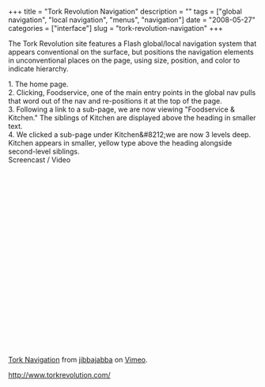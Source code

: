 +++
title = "Tork Revolution Navigation"
description = ""
tags = ["global navigation", "local navigation", "menus", "navigation"]
date = "2008-05-27"
categories = ["interface"]
slug = "tork-revolution-navigation"
+++


<p>The Tork Revolution site features a Flash global/local navigation system that appears conventional on the surface, but positions the navigation elements in unconventional places on the page, using size, position, and color to indicate hierarchy.</p>
<div id="screens-full" class="clear"><div class="caption">1. The home page.</div><div class="fullimg clear"><a href="//konigi.com/media/interface/tork-navigation-1.png" class="group" rel="group" title="1. The home page."><img src="//konigi.com/media/interface/tork-navigation-1.png" alt="" class="img-responsive"></a></div></div><div id="screens-full" class="clear"><div class="caption">2. Clicking, Foodservice, one of the main entry points in the global nav pulls that word out of the nav and re-positions it at the top of the page.</div><div class="fullimg clear"><a href="//konigi.com/media/interface/tork-navigation-2.png" class="group" rel="group" title="2. Clicking, Foodservice, one of the main entry points in the global nav pulls that word out of the ..."><img src="//konigi.com/media/interface/tork-navigation-2.png" alt="" class="img-responsive"></a></div></div><div id="screens-full" class="clear"><div class="caption">3. Following a link to a sub-page, we are now viewing &quot;Foodservice & Kitchen.&quot; The siblings of Kitchen are displayed above the heading in smaller text.</div><div class="fullimg clear"><a href="//konigi.com/media/interface/tork-navigation-3.png" class="group" rel="group" title="3. Following a link to a sub-page, we are now viewing &quot;Foodservice & Kitchen.&quot; The..."><img src="//konigi.com/media/interface/tork-navigation-3.png" alt="" class="img-responsive"></a></div></div><div id="screens-full" class="clear"><div class="caption">4. We clicked a sub-page under Kitchen&amp;#8212;we are now 3 levels deep. Kitchen appears in smaller, yellow type above the heading alongside second-level siblings.</div><div class="fullimg clear"><a href="//konigi.com/media/interface/tork-navigation-4.png" class="group" rel="group" title="4. We clicked a sub-page under Kitchen&amp;#8212;we are now 3 levels deep. Kitchen appears in smalle..."><img src="//konigi.com/media/interface/tork-navigation-4.png" alt="" class="img-responsive"></a></div></div><div class="video"><div class="caption aptureNoAutolink">Screencast / Video</div><div class="video-object"><object width="610" height="387"><param name="allowfullscreen" value="true" /><param name="allowscriptaccess" value="always" /><param name="movie" value="http://www.vimeo.com/moogaloop.swf?clip_id=1074184&amp;server=www.vimeo.com&amp;show_title=1&amp;show_byline=1&amp;show_portrait=0&amp;color=00ADEF&amp;fullscreen=1" /><embed src="http://www.vimeo.com/moogaloop.swf?clip_id=1074184&amp;server=www.vimeo.com&amp;show_title=1&amp;show_byline=1&amp;show_portrait=0&amp;color=00ADEF&amp;fullscreen=1" type="application/x-shockwave-flash" allowfullscreen="true" allowscriptaccess="always" width="610" height="387"></embed></object><br /><a href="http://www.vimeo.com/1074184?pg=embed&amp;sec=1074184">Tork Navigation</a> from <a href="http://www.vimeo.com/jibbajabba?pg=embed&amp;sec=1074184">jibbajabba</a> on <a href="http://vimeo.com/?pg=embed&amp;sec=1074184">Vimeo</a>.</div></div>        
<p><a href="http://www.torkrevolution.com/">http://www.torkrevolution.com/</a></p>

